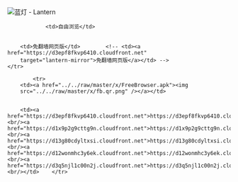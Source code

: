 

<img src="../../raw/master/x/8e0a2b81.c82003be.LanternYellow2.png" alt="蓝灯 - Lantern"/>
<table>
    <tr>
                
                <td>自由浏览</td>
        
        
        <td>免翻墙网页版</td>        <!-- <td><a href="https://d3epf8fkvp6410.cloudfront.net"
        target="lantern-mirror">免翻墙网页版</a></td> -->
    </tr>
    
            <tr>
        <td><a href="../../raw/master/x/FreeBrowser.apk"><img
        src="../../raw/master/x/fb.qr.png" /></a></td>

        
        <td><a href="https://d3epf8fkvp6410.cloudfront.net">https://d3epf8fkvp6410.cloudfront.net</a><br/><a href="https://d1x9p2g9cttg9n.cloudfront.net">https://d1x9p2g9cttg9n.cloudfront.net</a><br/><a href="https://d13g80cdyltxsi.cloudfront.net">https://d13g80cdyltxsi.cloudfront.net</a><br/><a href="https://d12wonmhc3y6ek.cloudfront.net">https://d12wonmhc3y6ek.cloudfront.net</a><br/><a href="https://d3q5njl1c00n2j.cloudfront.net">https://d3q5njl1c00n2j.cloudfront.net</a><br/></td>    </tr>
</table>
